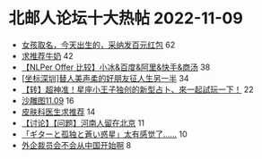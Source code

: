 # 北邮人论坛十大热帖 2022-11-09

- [女孩取名，今天出生的，采纳发百元红包](https://bbs.byr.cn/article/Feeling/3195280) 62
- [求推荐牛奶](https://bbs.byr.cn/article/Talking/6369804) 42
- [【NLPer Offer 比较】小冰&amp;百度&amp;阿里&amp;快手&amp;商汤](https://bbs.byr.cn/article/Job/2175485) 38
- [[坐标深圳]替人美声柔的好朋友征人生另一半](https://bbs.byr.cn/article/Friends/2032748) 34
- [【转】超神准！星座小王子独创的新型占卜、來一起試玩一下！](https://bbs.byr.cn/article/Constellations/326533) 22
- [沙雕图11.09](https://bbs.byr.cn/article/Picture/3332575) 16
- [皮肤科医生求推荐](https://bbs.byr.cn/article/Health/229930) 14
- [【讨论】【问题】河南人留在北京](https://bbs.byr.cn/article/Henan/390805) 11
- [「ギターと孤独と蒼い惑星」太有感觉了……](https://bbs.byr.cn/article/Comic/632557) 10
- [外企裁员会不会从中国开始啊](https://bbs.byr.cn/article/WorkLife/1188981) 8


